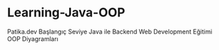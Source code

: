 # Learning-Java-OOP
Patika.dev Başlangıç Seviye Java ile Backend Web Development Eğitimi OOP Diyagramları
